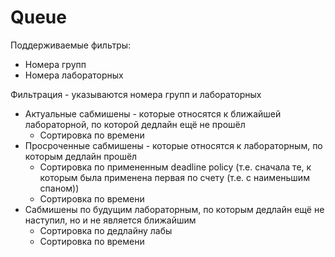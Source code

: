 # Queue

Поддерживаемые фильтры:

- Номера групп
- Номера лабораторных

Фильтрация - указываются номера групп и лабораторных

- Актуальные сабмишены - которые относятся к ближайшей лабораторной, по которой дедлайн ещё не прошёл
  - Сортировка по времени
- Просроченные сабмишены - которые относятся к лабораторным, по которым дедлайн прошёл
  - Сортировка по примененным deadline policy (т.е. сначала те, к которым была применена первая по счету (т.е. с наименьшим спаном))
  - Сортировка по времени
- Сабмишены по будущим лабораторным, по которым дедлайн ещё не наступил, но и не является ближайшим
  - Сортировка по дедлайну лабы
  - Сортировка по времени
